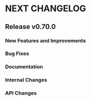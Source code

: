 # NEXT CHANGELOG

## Release v0.70.0

### New Features and Improvements

### Bug Fixes

### Documentation

### Internal Changes

### API Changes

